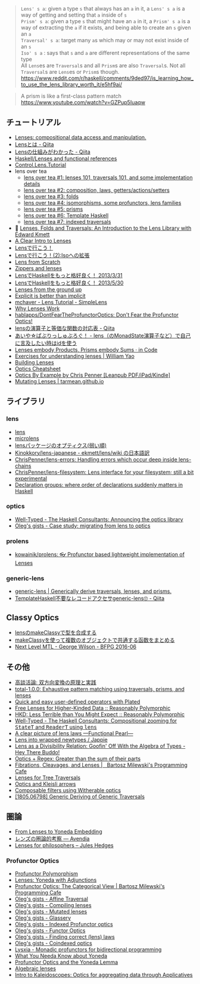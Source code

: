 > `Lens' s a`: given a type `s` that always has an `a` in it, a `Lens' s a` is a way of getting and setting that `a` inside of `s`  
> `Prism' s a`: given a type `s` that might have an `a` in it, a `Prism' s a` is a way of extracting the `a` if it exists, and being able to create an `s` given an `a`  
> `Traversal' s a`: target many `a`s which may or may not exist inside of an `s`  
> `Iso' s a` : says that `s` and `a` are different representations of the same type  
> All `Lens`es are `Traversal`s and all `Prism`s are also `Traversal`s. Not all `Traversal`s are `Lens`es or `Prism`s though. 
> <https://www.reddit.com/r/haskell/comments/9ded97/is_learning_how_to_use_the_lens_library_worth_it/e5hf9ai/>


> A prism is like a first-class pattern match  
> <https://www.youtube.com/watch?v=GZPup5Iuaqw>

## チュートリアル
* [Lenses: compositional data access and manipulation.](https://skillsmatter.com/skillscasts/4251-lenses-compositional-data-access-and-manipulation)
* [Lensとは - Qiita](https://qiita.com/sparklingbaby/items/e66f48224067647d8e67)
* [Lensの仕組みがわかった - Qiita](https://qiita.com/sgmryk/items/c467af40c6c9df0f95a1)
* [Haskell/Lenses and functional references](https://en.wikibooks.org/wiki/Haskell/Lenses_and_functional_references)
* [Control.Lens.Tutorial](https://hackage.haskell.org/package/lens-tutorial/docs/Control-Lens-Tutorial.html)
* lens over tea
  * [lens over tea #1: lenses 101, traversals 101, and some implementation details](https://artyom.me/lens-over-tea-1)
  * [lens over tea #2: composition, laws, getters/actions/setters](https://artyom.me/lens-over-tea-2)
  * [lens over tea #3: folds](https://artyom.me/lens-over-tea-3)
  * [lens over tea #4: isomorphisms, some profunctors, lens families](https://artyom.me/lens-over-tea-4)
  * [lens over tea #5: prisms](https://artyom.me/lens-over-tea-5)
  * [lens over tea #6: Template Haskell](https://artyom.me/lens-over-tea-6)
  * [lens over tea #7: indexed traversals](https://artyom.me/lens-over-tea-7)
* 🎥 [Lenses, Folds and Traversals: An Introduction to the Lens Library with Edward Kmett](http://vimeo.com/56063074)
* [A Clear Intro to Lenses](http://begriffs.com/posts/2016-01-07-clear-intro-to-lenses.html)
* [Lensで行こう！](http://myuon-myon.hatenablog.com/entry/20121228/1356708483)
* [Lensで行こう！(2):Isoへの拡張](http://myuon-myon.hatenablog.com/entry/2013/01/06/232142)
* [Lens from Scratch](http://myuon-myon.hatenablog.com/entry/2015/07/14/203521)
* [Zippers and lenses](http://www.scs.stanford.edu/14sp-cs240h/slides/lenses-slides.html)
* [LensでHaskellをもっと格好良く！ 2013/3/31](http://www.slideshare.net/itsoutoftunethismymusic/ekmett-17955009)
* [LensでHaskellをもっと格好良く！ 2013/5/30](http://tokiwoousaka.github.io/takahashi/contents/20150530LensPrism.html)
* [Lenses from the ground up](http://taylor.fausak.me/2014/08/03/lenses-from-the-ground-up/)
* [Explicit is better than implicit](http://www.haskellforall.com/2015/10/explicit-is-better-than-implicit.html)
* [mchaver - Lens Tutorial - SimpleLens](http://www.mchaver.com/posts/2017-07-12-lens-tutorial-1.html)
* [Why Lenses Work](http://blog.vmchale.com/article/why-lenses-work)
* [hablapps/DontFearTheProfunctorOptics: Don't Fear the Profunctor Optics!](https://github.com/hablapps/DontFearTheProfunctorOptics#readme)
* [lensの演算子と等価な関数の対応表 - Qiita](https://qiita.com/aiya000/items/5f6e21f513a521416781)
* [あいや☆ぱぶりっしゅぶろぐ！ - lens（のMonadState演算子など）で自己に言及したい時はidを使う](http://aiya000.github.io/posts/2017-10-29-identity-in-lens-monadstate.html)
* [Lenses embody Products, Prisms embody Sums · in Code](https://blog.jle.im/entry/lenses-products-prisms-sums.html)
* [Exercises for understanding lenses \| William Yao](https://williamyaoh.com/posts/2019-04-25-lens-exercises.html)
* [Building Lenses](https://vitez.me/building-lenses)
* [Optics Cheatsheet](https://gist.github.com/ChrisPenner/1f7b6923448b3396a45d04a2b6b9d066)
* [Optics By Example by Chris Penner [Leanpub PDF/iPad/Kindle]](https://leanpub.com/optics-by-example/)
* [Mutating Lenses \| tarmean.github.io](https://tarmean.github.io/mutable_lenses)

## ライブラリ
### lens
* [lens](https://hackage.haskell.org/package/lens)
* [microlens](http://hackage.haskell.org/package/microlens)
* [lensパッケージのオプティクス(弱い順)](http://fumieval.hatenablog.com/entry/2015/07/14/223329)
* [Kinokkory/lens-japanese - ekmett/lens/wiki の日本語訳](https://github.com/Kinokkory/lens-japanese/wiki)
* [ChrisPenner/lens-errors: Handling errors which occur deep inside lens-chains](https://github.com/ChrisPenner/lens-errors#readme)
* [ChrisPenner/lens-filesystem: Lens interface for your filesystem; still a bit experimental](https://github.com/ChrisPenner/lens-filesystem)
* [Declaration groups: where order of declarations suddenly matters in Haskell](https://blog.monadfix.com/th-groups)

### optics
* [Well-Typed - The Haskell Consultants: Announcing the optics library](https://www.well-typed.com/blog/2019/09/announcing-the-optics-library/)
* [Oleg's gists - Case study: migrating from lens to optics](http://oleg.fi/gists/posts/2020-01-25-case-study-migration-from-lens-to-optics.html)

### prolens
* [kowainik/prolens: 👓 Profunctor based lightweight implementation of Lenses](https://github.com/kowainik/prolens)

### generic-lens
* [generic-lens \| Generically derive traversals, lenses, and prisms.](https://blog.csongor.co.uk/generic-lens/)
* [TemplateHaskell不要なレコードアクセサgeneric-lens🙄 - Qiita](https://qiita.com/aiya000/items/778308345bc863f55d26)

## Classy Optics
* [lensのmakeClassyで型を合成する](http://tune.hateblo.jp/entry/2014/09/27/191008)
* [makeClassyを使って複数のオブジェクトで共通する函数をまとめる](https://gist.github.com/myuon/6349238)
* [Next Level MTL - George Wilson - BFPG 2016-06](https://www.youtube.com/watch?v=GZPup5Iuaqw)

## その他
* [高談活論: 双方向変換の原理と実践](https://www.jstage.jst.go.jp/article/jssst/31/2/31_2_44/_pdf)
* [total-1.0.0: Exhaustive pattern matching using traversals, prisms, and lenses](http://www.haskellforall.com/2015/01/total-100-exhaustive-pattern-matching.html)
* [Quick and easy user-defined operators with Plated](https://qfpl.io/posts/quick-and-easy-user-defined-operators/)
* [Free Lenses for Higher-Kinded Data :: Reasonably Polymorphic](http://reasonablypolymorphic.com/blog/free-lenses)
* [HKD: Less Terrible than You Might Expect :: Reasonably Polymorphic](http://reasonablypolymorphic.com/blog/hkd-not-terrible)
* [Well-Typed - The Haskell Consultants: Compositional zooming for <tt>StateT</tt> and <tt>ReaderT</tt> using <tt>lens</tt>](http://www.well-typed.com/blog/2018/09/compositional-zooming/)
* [A clear picture of lens laws —Functional Pearl—](http://research.nii.ac.jp/~hu/pub/mpc15.pdf)
* [Lens into wrapped newtypes / Jappie](https://jappieklooster.nl/lens-into-wrapped-newtypes.html)
* [Lens as a Divisibility Relation: Goofin' Off With the Algebra of Types - Hey There Buddo!](http://www.philipzucker.com/lens-as-a-divisibility-relation-goofin-off-with-the-algebra-of-types/)
* [Optics + Regex: Greater than the sum of their parts](https://chrispenner.ca/posts/lens-regex-pcre)
* [Fibrations, Cleavages, and Lenses \|   Bartosz Milewski's Programming Cafe](https://bartoszmilewski.com/2019/10/09/fibrations-cleavages-and-lenses/)
* [Lenses for Tree Traversals](https://www.michaelpj.com/blog/2020/08/02/lenses-for-tree-traversals.html)
* [Optics and Kleisli arrows](https://gist.github.com/serras/5152ec18ec5223b676cc67cac0e99b70)
* [Composable filters using Witherable optics](https://chrispenner.ca/posts/witherable-optics)
* [[1805.06798] Generic Deriving of Generic Traversals](https://arxiv.org/abs/1805.06798)

## 圏論
* [From Lenses to Yoneda Embedding](http://bartoszmilewski.com/2015/07/13/from-lenses-to-yoneda-embedding/)
* [レンズの圏論的考察 — Avendia](http://ziphil.com/diary/application/27.html)
* [Lenses for philosophers – Jules Hedges](https://julesh.com/2018/08/16/lenses-for-philosophers/)

### Profunctor Optics
* [Profunctor Polymorphism](https://bartoszmilewski.com/2016/08/16/profunctor-polymorphism/)
* [Lenses: Yoneda with Adjunctions](https://bartoszmilewski.com/2016/09/06/lenses-yoneda-with-adjunctions/)
* [Profunctor Optics: The Categorical View \|   Bartosz Milewski's Programming Cafe](https://bartoszmilewski.com/2017/07/07/profunctor-optics-the-categorical-view/)
* [Oleg's gists - Affine Traversal](http://oleg.fi/gists/posts/2017-03-20-affine-traversal.html)
* [Oleg's gists - Compiling lenses](http://oleg.fi/gists/posts/2017-03-31-compiling-lenses.html)
* [Oleg's gists - Mutated lenses](http://oleg.fi/gists/posts/2017-04-07-mutated-lens.html)
* [Oleg's gists - Glassery](http://oleg.fi/gists/posts/2017-04-18-glassery.html)
* [Oleg's gists - Indexed Profunctor optics](http://oleg.fi/gists/posts/2017-04-26-indexed-poptics.html)
* [Oleg's gists - Functor Optics](http://oleg.fi/gists/posts/2017-12-23-functor-optics.html)
* [Oleg's gists - Finding correct (lens) laws](http://oleg.fi/gists/posts/2018-12-12-find-correct-laws.html)
* [Oleg's gists - Coindexed optics](https://oleg.fi/gists/posts/2021-01-04-coindexed-optics.html)
* [Lysxia - Monadic profunctors for bidirectional programming](https://blog.poisson.chat/posts/2017-01-01-monadic-profunctors.html)
* [What You Needa Know about Yoneda](https://www.cs.ox.ac.uk/jeremy.gibbons/publications/proyo.pdf)
* [Profunctor Optics and the Yoneda Lemma](https://ifipwg21wiki.cs.kuleuven.be/pub/IFIP21/Brandenburg/wg21m77.pdf)
* [Algebraic lenses](https://chrispenner.ca/posts/algebraic)
* [Intro to Kaleidoscopes: Optics for aggregating data through Applicatives](https://chrispenner.ca/posts/kaleidoscopes)
